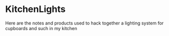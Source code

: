 # KitchenLights
Here are the notes and products used to hack together a lighting system for cupboards and such in my kitchen
